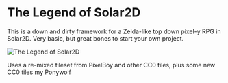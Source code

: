 # The Legend of Solar2D

This is a down and dirty framework for a Zelda-like top down pixel-y RPG in Solar2D. Very basic, but great bones to start your own project.

![The Legend of Solar2D](https://raw.githubusercontent.com/superqix/LegendofSolar2D/master/img/LofS2d.gif)

Uses a re-mixed tileset from PixelBoy and other CC0 tiles, plus some new CC0 tiles my Ponywolf

